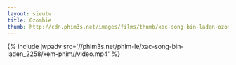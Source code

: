 ```yaml
---
layout: sieutv
title: Ozombie
thumb: http://cdn.phim3s.net/images/films/thumb/xac-song-bin-laden-ozombie-2012.jpg
---
```

{% include jwpadv src='//phim3s.net/phim-le/xac-song-bin-laden_2258/xem-phim//video.mp4' %}